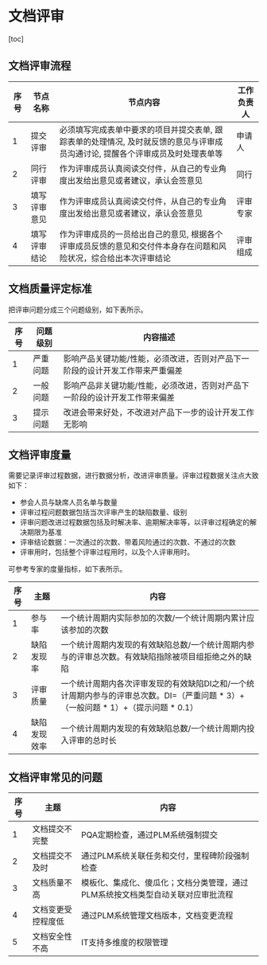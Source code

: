 # 文档评审

[toc]

## 文档评审流程

序号| 节点名称 | 节点内容 | 工作负责人
---------|----------|---------|---------
 1 | 提交评审 | 必须填写完成表单中要求的项目并提交表单, 跟踪表单的处理情况, 及时就反馈的意见与评审成员沟通讨论, 提醒各个评审成员及时处理表单等|申请人
 2 | 同行评审 | 作为评审成员认真阅读交付件，从自己的专业角度出发给出意见或者建议，承认会签意见|同行
 3 | 填写评审意见 | 作为评审成员认真阅读交付件，从自己的专业角度出发给出意见或者建议，承认会签意见|评审专家
 4 | 填写评审结论 | 作为评审成员的一员给出自己的意见, 根据各个评审成员反馈的意见和交付件本身存在问题和风险状况，综合给出本次评审结论|评审组成

## 文档质量评定标准

把评审问题分成三个问题级别，如下表所示。

序号 | 问题级别 | 内容描述
---------|----------|---------
 1 | 严重问题 | 影响产品关键功能/性能，必须改进，否则对产品下一阶段的设计开发工作带来严重偏差
 2 | 一般问题 | 影响产品非关键功能/性能，必须改进，否则对产品下一阶段的设计开发工作带来偏差
 3 | 提示问题 | 改进会带来好处，不改进对产品下一步的设计开发工作无影响

## 文档评审度量

需要记录评审过程数据，进行数据分析，改进评审质量。评审过程数据关注点大致如下：

- 参会人员与缺席人员名单与数量
- 评审过程问题数据包括当次评审产生的缺陷数量、级别
- 评审问题改进过程数据包括及时解决率、逾期解决率等，以评审过程确定的解决期限为基准
- 评审结论数据：一次通过的次数、带着风险通过的次数、不通过的次数
- 评审用时，包括整个评审过程用时，以及个人评审用时。

可参考专家的度量指标，如下表所示。

序号 | 主题 | 内容
---------|----------|---------
 1 | 参与率 | 一个统计周期内实际参加的次数/一个统计周期内累计应该参加的次数
 2 | 缺陷发现率 | 一个统计周期内发现的有效缺陷总数/一个统计周期内参与的评审总次数。有效缺陷指除被项目组拒绝之外的缺陷
 3 | 评审质量 | 一个统计周期内各次评审发现的有效缺陷DI之和/一个统计周期内参与的评审总次数。DI=（严重问题 * 3）+（一般问题 * 1）+（提示问题 * 0.1）
 4 | 缺陷发现效率 | 一个统计周期内发现的有效缺陷总数/一个统计周期内投入评审的总时长

## 文档评审常见的问题

序号| 主题 | 内容
---------|----------|---------
 1 | 文档提交不完整 | PQA定期检查，通过PLM系统强制提交
 2 | 文档提交不及时 | 通过PLM系统关联任务和交付，里程碑阶段强制检查
 3 | 文档质量不高 | 模板化、集成化、傻瓜化；文档分类管理，通过PLM系统按文档类型自动关联对应审批流程
 4|文档变更受控程度低|通过PLM系统管理文档版本，文档变更流程
 5|文档安全性不高|IT支持多维度的权限管理
